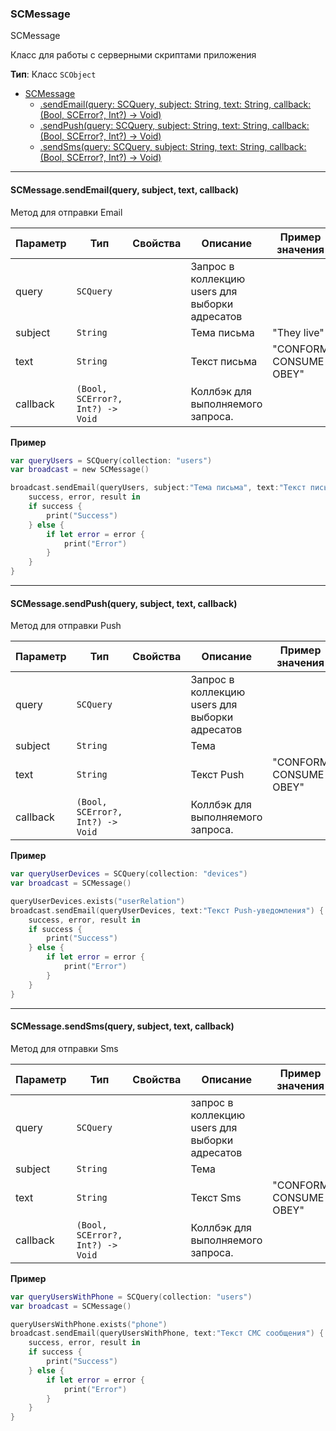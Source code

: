 <a name="SCMessage"></a>

### SCMessage
SCMessage

Класс для работы с серверными скриптами приложения

**Тип**: Класс <code>SCObject</code>  

* [SCMessage](#SCMessage)
    * [.sendEmail(query: SCQuery, subject: String, text: String, callback: (Bool, SCError?, Int?) -> Void)](#SCMessage+sendEmail)
    * [.sendPush(query: SCQuery, subject: String, text: String, callback: (Bool, SCError?, Int?) -> Void)](#SCScript+sendPush)
    * [.sendSms(query: SCQuery, subject: String, text: String, callback: (Bool, SCError?, Int?) -> Void)](#SCScript+sendSms)

----------------------------------------------------------------------------------------------
<a name="SCMessage+sendEmail"></a>
#### SCMessage.sendEmail(query, subject, text, callback)
Метод для отправки Email
 

| Параметр | Тип | Свойства | Описание | Пример значения |
| --- | --- | --- | --- | --- |
| query    | <code>SCQuery</code>                        |              | Запрос в коллекцию users для выборки адресатов |                        | 
| subject  | <code>String</code>                         |              | Тема письма                                    | "They live"            |
| text     | <code>String</code>                         |              | Текст письма                                   | "CONFORM CONSUME OBEY" |
| callback | <code>(Bool, SCError?, Int?) -> Void</code> |              | Коллбэк для выполняемого запроса.             |                        |

**Пример**   
```SWIFT
var queryUsers = SCQuery(collection: "users")
var broadcast = new SCMessage()

broadcast.sendEmail(queryUsers, subject:"Тема письма", text:"Текст письма") {
    success, error, result in
    if success {
        print("Success")
    } else {
        if let error = error {
            print("Error")
        }
    }
}

```

----------------------------------------------------------------------------------------------
<a name="SCMessage+sendPush"></a>
#### SCMessage.sendPush(query, subject, text, callback)
Метод для отправки Push
 

| Параметр | Тип | Свойства | Описание | Пример значения |
| --- | --- | --- | --- | --- |
| query    | <code>SCQuery</code>                        |              | Запрос в коллекцию users для выборки адресатов |                        | 
| subject  | <code>String</code>                         |              | Тема                                           |                        |
| text     | <code>String</code>                         |              | Текст Push                                     | "CONFORM CONSUME OBEY" |
| callback | <code>(Bool, SCError?, Int?) -> Void</code> |              | Коллбэк для выполняемого запроса.             |                        |

**Пример**   
```SWIFT
var queryUserDevices = SCQuery(collection: "devices")
var broadcast = SCMessage()

queryUserDevices.exists("userRelation")
broadcast.sendEmail(queryUserDevices, text:"Текст Push-уведомления") {
    success, error, result in
    if success {
        print("Success")
    } else {
        if let error = error {
            print("Error")
        }
    }
}
```
----------------------------------------------------------------------------------------------
<a name="SCMessage+sendSms"></a>
#### SCMessage.sendSms(query, subject, text, callback)
Метод для отправки Sms
 

| Параметр | Тип | Свойства | Описание | Пример значения |
| --- | --- | --- | --- | --- |
| query    | <code>SCQuery</code>                        |              | запрос в коллекцию users для выборки адресатов |                        | 
| subject  | <code>String</code>                         |              | Тема                                           |                        |
| text     | <code>String</code>                         |              | Текст Sms                                      | "CONFORM CONSUME OBEY" |
| callback | <code>(Bool, SCError?, Int?) -> Void</code> |              | Коллбэк для выполняемого запроса.             |                        |

**Пример**   
```SWIFT
var queryUsersWithPhone = SCQuery(collection: "users")
var broadcast = SCMessage()

queryUsersWithPhone.exists("phone")
broadcast.sendEmail(queryUsersWithPhone, text:"Текст СМС сообщения") {
    success, error, result in
    if success {
        print("Success")
    } else {
        if let error = error {
            print("Error")
        }
    }
}
```
